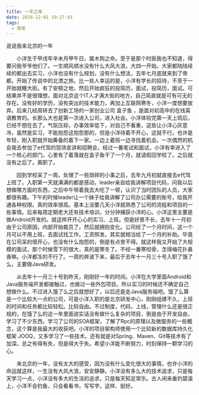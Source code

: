 ```yaml
---
title: 一年之痒
date: 2016-12-01 19:27:43
tags:
  - 随笔
---
```

说说我来北京的一年

&emsp;&emsp;小洋生于甲戌年辛未月甲午日，属木狗之命。至于是那个时辰我也不知道，得要问我爷爷他们了。一生顺风顺水没有什么大风大浪，大四一开始，大家都陆陆续续的都出去实习，小洋也没有什么规划，没有什么想法，去年七月底就来到了帝都。开始了传说中的北漂之旅。比一些人幸运的是，小洋有学长的招待，不至于一开始就睡大街。有了安顿之地，然后开始疯狂的投简历，面试，投简历，面试。可结果并不是很理想，面对北京这个IT人才满大街的地方，自己简直就是可有可无的存在。没有好的学历，没有突出的技术能力，再加上互联网寒冬，小洋一度想要放弃。后来几经周转去了创新工场的一家创业公司 盒子鱼 ，是面对初高中的在线英语教育的。长那么大也是第一次进入公司，进入社会。小洋体验完第一天上班后，已经不想在去了，气氛压抑，办事效率低下，对自己不看重，这些让小洋心灰意冷，虽然是实习，不能抱怨这抱怨那的，但是小洋待着不开心，这就不行。也许是年轻，刚入职就开始筹备的着下一家。一边上着班一边寻找着机会。一次偶然的机会我去参加了e代驾的现场宣讲和招聘会，经过一番笔试和面试，小洋有幸进入了一个核心的部门。心里有了着落就在盒子鱼干了一个月，就请假回学校了。之后就没有之后了。离职了。

&emsp;&emsp;回到学校呆了一周，处理了一些琐碎的小事之后，去年九月初就直接去e代驾上班了。入职第一天就满满的都是感动，leader亲自给我讲解项目代码，问我以后想做哪方面的东西，之后中午带着我去大吃了一顿，认识了当时团队的人员，大家都很有趣。下午的时候leader让一个妹子给我讲解了公司办公需要的账号，给我开通各种权限。真的效率很高。基本上没要几天小洋就熟悉了公司的流程和项目的一些事情。后来每周定期老大还有技术培训，分分钟捕获小洋的心。小洋这里主要是做Android开发的。就这样开开心心的实习、上班。但是好景不长，去年十一月初由于公司原因，内部开始裁员了。然后就拥抱变化。公司给了一个月时间，这一个月可以不用上班，去面试找工作。工资照发。其实就相当给了一个月的补助。毕竟在公司呆的很开心，也没有什么抱怨的，倒是有点舍不得。就这样我又开始了大规模的面试，那个时候雪下的很大，真的是寒冬了。不经一番寒彻骨，怎得梅花扑鼻香嘛。小洋都冻的不行了。一周的奔波下来，最后于去年十一月三十号入职了饿了么，主要做Java研发。

&emsp;&emsp;从去年十一月三十号到昨天，刚刚好一年的时间。小洋在大学里面Android和Java服务端开发都接触过，也做过一些外包项目。所以实习的时候还不确定自己想做什么。不过进入饿了么之后就想好了，以后还是走Java服务端吧。饿了么算是一个比较大一点的公司，可是小洋入职的是北京研发中心，刚刚组建不久，上班的时间和任务都比较轻松。比较自由。不过制度，代码，上线，管理什么还是很正规的，在饿了么的这一年里面说实话没有做什么复杂的项目，倒是由于开发自由，学习了不少东西。学习了公司的SOA框架，了解了Rpc的原理以及微服务的一些概念，这个算是我最大的收获吧。小洋的项目架构师使用一个比较新的数据库持久化框架 JOOQ，又多学习了一些技术。还有就是对Spring、Maven、Git等技术有了加深。总之有得有失，但是得大于失。希望小洋能不断努力，时刻保持一颗学习的心。

&emsp;&emsp;来北京的一年，没有太大的感受，因为没有什么变化很大的事情，也许小洋的命运就这样，一生没有大风大浪，安安静静。小洋没有多么大的技术追求，只是每天学习一点，小洋没有多大的生活的追求，只是每天知足常乐。古人闲来垂钓碧溪上，小洋不会钓鱼，只会看看书，写写字。这样、挺好。
